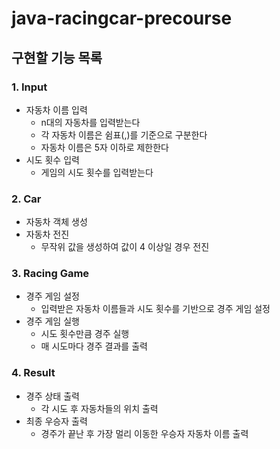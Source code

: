 # java-racingcar-precourse

## 구현할 기능 목록

### 1. Input
- 자동차 이름 입력 
  - n대의 자동차를 입력받는다
  - 각 자동차 이름은 쉼표(,)를 기준으로 구분한다
  - 자동차 이름은 5자 이하로 제한한다
- 시도 횟수 입력
  - 게임의 시도 횟수를 입력받는다

### 2. Car
- 자동차 객체 생성
- 자동차 전진
  - 무작위 값을 생성하여 값이 4 이상일 경우 전진

### 3. Racing Game
- 경주 게임 설정
  - 입력받은 자동차 이름들과 시도 횟수를 기반으로 경주 게임 설정
- 경주 게임 실행
  - 시도 횟수만큼 경주 실행
  - 매 시도마다 경주 결과를 출력

### 4. Result
- 경주 상태 출력
  - 각  시도 후 자동차들의 위치 출력
- 최종 우승자 출력
  - 경주가 끝난 후 가장 멀리 이동한 우승자 자동차 이름 출력

## 